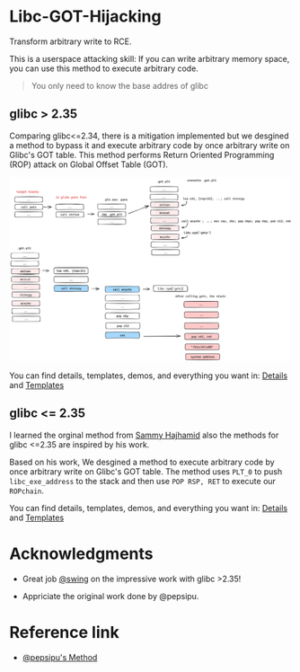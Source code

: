 # Libc-GOT-Hijacking

Transform arbitrary write to RCE.

This is a userspace attacking skill: If you can write arbitrary memory space, you can use this method to execute arbitrary code. 

> You only need to know the base addres of glibc

## glibc > 2.35

Comparing glibc<=2.34, there is a mitigation implemented but we desgined a method to bypass it and execute arbitrary code by 
once arbitrary write on Glibc's GOT table. This method performs Return Oriented Programming (ROP) attack on Global Offset Table (GOT). 

![AttackFlow](./Img/AttackFlow.png)


You can find details, templates, demos, and everything you want in: [Details][0] and [Templates][3]


## glibc <= 2.35


I learned the orginal method from [Sammy Hajhamid][2] also the methods for glibc <=2.35 are inspired by his work.

Based on his work, We desgined a method to execute arbitrary code by once arbitrary write on Glibc's GOT table. The method uses `PLT_0` to push `libc_exe_address` to the stack and then use `POP RSP, RET` to execute our `ROPchain`.

You can find details, templates, demos, and everything you want in: [Details][1] and [Templates][4]

# Acknowledgments

- Great job [@swing][5] on the impressive work with glibc >2.35!

- Appriciate the original work done by @pepsipu.

# Reference link
- [@pepsipu's Method][2]

[0]: ./Post/README.md
[1]: ./Pre/README.md
[2]: https://hackmd.io/@pepsipu/SyqPbk94a
[3]: ./Post/one_punch.py
[4]: ./Post/templates.md
[5]: https://bestwing.me/